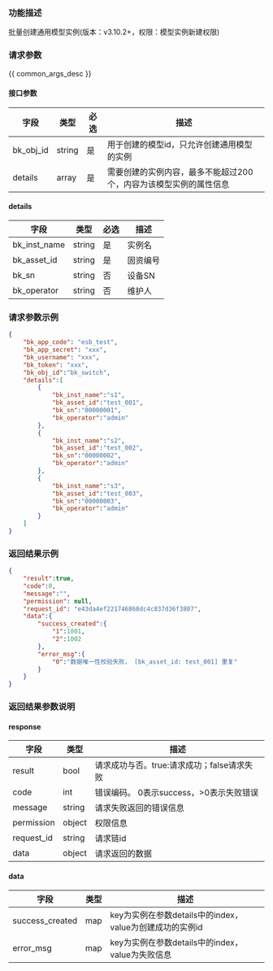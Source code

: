 ### 功能描述

批量创建通用模型实例(版本：v3.10.2+，权限：模型实例新建权限)

### 请求参数

{{ common_args_desc }}

#### 接口参数

| 字段        | 类型     | 必选 | 描述                                 |
|-----------|--------|----|------------------------------------|
| bk_obj_id | string | 是  | 用于创建的模型id，只允许创建通用模型的实例             |
| details   | array  | 是  | 需要创建的实例内容，最多不能超过200个，内容为该模型实例的属性信息 |

#### details

| 字段           | 类型     | 必选 | 描述   |
|--------------|--------|----|------|
| bk_inst_name | string | 是  | 实例名  |
| bk_asset_id  | string | 是  | 固资编号 | 
| bk_sn        | string | 否  | 设备SN |
| bk_operator  | string | 否  | 维护人  |

### 请求参数示例

```json
{
    "bk_app_code": "esb_test",
    "bk_app_secret": "xxx",
    "bk_username": "xxx",
    "bk_token": "xxx",
    "bk_obj_id":"bk_switch",
    "details":[
        {
            "bk_inst_name":"s1",
            "bk_asset_id":"test_001",
            "bk_sn":"00000001",
            "bk_operator":"admin"
        },
        {
            "bk_inst_name":"s2",
            "bk_asset_id":"test_002",
            "bk_sn":"00000002",
            "bk_operator":"admin"
        },
        {
            "bk_inst_name":"s3",
            "bk_asset_id":"test_003",
            "bk_sn":"00000003",
            "bk_operator":"admin"
        }
    ]
}
```

### 返回结果示例

```json
{
    "result":true,
    "code":0,
    "message":"",
    "permission": null,
    "request_id": "e43da4ef221746868dc4c837d36f3807",
    "data":{
        "success_created":{
            "1":1001,
            "2":1002
        },
        "error_msg":{
            "0":"数据唯一性校验失败， [bk_asset_id: test_001] 重复"
        }
    }
}
```

### 返回结果参数说明

#### response

| 字段         | 类型     | 描述                         |
|------------|--------|----------------------------|
| result     | bool   | 请求成功与否。true:请求成功；false请求失败 |
| code       | int    | 错误编码。 0表示success，>0表示失败错误  |
| message    | string | 请求失败返回的错误信息                |
| permission | object | 权限信息                       |
| request_id | string | 请求链id                      |
| data       | object | 请求返回的数据                    |

#### data

| 字段              | 类型  | 描述                                      |
|-----------------|-----|-----------------------------------------|
| success_created | map | key为实例在参数details中的index，value为创建成功的实例id |
| error_msg       | map | key为实例在参数details中的index，value为失败信息      |